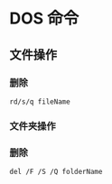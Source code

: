 # DOS 命令

## 文件操作

### 删除

```
rd/s/q fileName
```

### 文件夹操作

### 删除

```
del /F /S /Q folderName
```